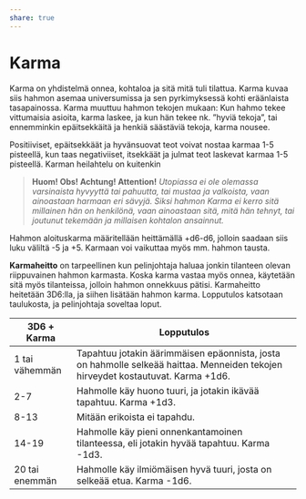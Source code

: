 ```yaml
---
share: true
---
```

# Karma

Karma on yhdistelmä onnea, kohtaloa ja sitä mitä tuli tilattua. Karma kuvaa siis hahmon asemaa universumissa ja sen pyrkimyksessä kohti eräänlaista tasapainossa. Karma muuttuu hahmon tekojen mukaan: Kun hahmo tekee vittumaisia asioita, karma laskee, ja kun hän tekee nk. ”hyviä tekoja”, tai ennemminkin epäitsekkäitä ja henkiä säästäviä tekoja, karma nousee.

Positiiviset, epäitsekkäät ja hyvänsuovat teot voivat nostaa karmaa 1-5 pisteellä, kun taas negativiiset, itsekkäät ja julmat teot laskevat karmaa 1-5 pisteellä. Karman heilahtelu on kuitenkin 

> **Huom! Obs! Achtung! Attention!** *Utopiassa ei ole olemassa varsinaista hyvyyttä tai pahuutta, tai mustaa ja valkoista, vaan ainoastaan harmaan eri sävyjä. Siksi hahmon Karma ei kerro sitä millainen hän on henkilönä, vaan ainoastaan sitä, mitä hän tehnyt, tai joutunut tekemään ja millaisen kohtalon ansainnut.*

Hahmon aloituskarma määritellään heittämällä +d6-d6, jolloin saadaan siis luku väliltä -5 ja +5. Karmaan voi vaikuttaa myös mm. hahmon tausta.

**Karmaheitto** on tarpeellinen kun pelinjohtaja haluaa jonkin tilanteen olevan riippuvainen hahmon karmasta. Koska karma vastaa myös onnea, käytetään sitä myös tilanteissa, jolloin hahmon onnekkuus pätisi. Karmaheitto heitetään 3D6:lla, ja siihen lisätään hahmon karma. Lopputulos katsotaan taulukosta, ja pelinjohtaja soveltaa loput.

| 3D6 + Karma    | Lopputulos                                                   |
| -------------- | ------------------------------------------------------------ |
| 1 tai vähemmän | Tapahtuu jotakin äärimmäisen epäonnista, josta on hahmolle selkeää haittaa. Menneiden tekojen hirveydet kostautuvat. Karma +1d6. |
| 2-7            | Hahmolle käy huono tuuri, ja jotakin ikävää tapahtuu. Karma +1d3. |
| 8-13           | Mitään erikoista ei tapahdu.                                 |
| 14-19          | Hahmolle käy pieni onnenkantamoinen tilanteessa, eli jotakin hyvää tapahtuu. Karma -1d3. |
| 20 tai enemmän | Hahmolle käy ilmiömäisen hyvä tuuri, josta on selkeää etua. Karma -1d6. |